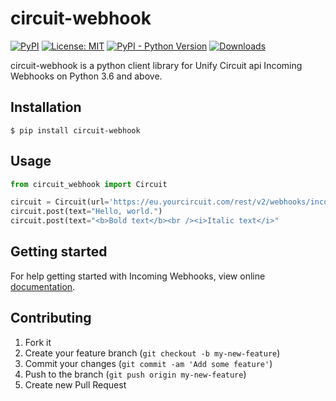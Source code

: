 # circuit-webhook

[![PyPI](https://img.shields.io/pypi/v/circuit-webhook)](https://pypi.org/project/circuit-webhook/)
[![License: MIT](https://img.shields.io/badge/License-MIT-yellow.svg)](https://opensource.org/licenses/MIT)
[![PyPI - Python Version](https://img.shields.io/pypi/pyversions/circuit-webhook)](https://pypi.org/project/circuit-webhook/)
[![Downloads](https://pepy.tech/badge/circuit-webhook)](https://pepy.tech/project/circuit-webhook)

circuit-webhook is a python client library for Unify Circuit api Incoming Webhooks on Python 3.6 and above.


## Installation

    $ pip install circuit-webhook

## Usage

```python
from circuit_webhook import Circuit

circuit = Circuit(url='https://eu.yourcircuit.com/rest/v2/webhooks/incoming/XXX')
circuit.post(text="Hello, world.")
circuit.post(text="<b>Bold text</b><br /><i>Italic text</i>"
```


## Getting started

For help getting started with Incoming Webhooks, view online [documentation](https://circuit.github.io/webhooks.html).


## Contributing

1. Fork it
2. Create your feature branch (`git checkout -b my-new-feature`)
3. Commit your changes (`git commit -am 'Add some feature'`)
4. Push to the branch (`git push origin my-new-feature`)
5. Create new Pull Request
